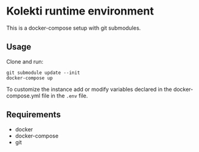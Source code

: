 Kolekti runtime environment
=========================


This is a docker-compose setup with git submodules.

Usage
---

Clone and run:
    
    git submodule update --init
    docker-compose up
    
To customize the instance add or modify variables declared in the docker-compose.yml file in the `.env` file.

Requirements
-------

* docker
* docker-compose
* git
